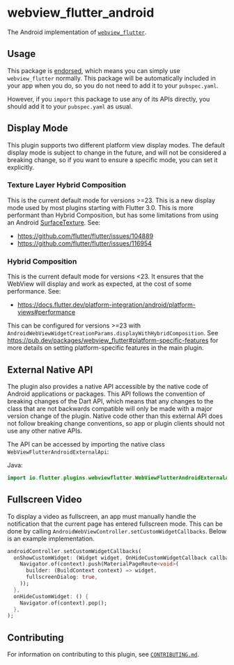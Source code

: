 # webview\_flutter\_android

The Android implementation of [`webview_flutter`][1].

## Usage

This package is [endorsed][2], which means you can simply use `webview_flutter`
normally. This package will be automatically included in your app when you do,
so you do not need to add it to your `pubspec.yaml`.

However, if you `import` this package to use any of its APIs directly, you
should add it to your `pubspec.yaml` as usual.

## Display Mode

This plugin supports two different platform view display modes. The default display mode is subject
to change in the future, and will not be considered a breaking change, so if you want to ensure a
specific mode, you can set it explicitly.

### Texture Layer Hybrid Composition

This is the current default mode for versions >=23. This is a new display mode used by most
plugins starting with Flutter 3.0. This is more performant than Hybrid Composition, but has some
limitations from using an Android [SurfaceTexture](https://developer.android.com/reference/android/graphics/SurfaceTexture).
See:
* https://github.com/flutter/flutter/issues/104889
* https://github.com/flutter/flutter/issues/116954

### Hybrid Composition

This is the current default mode for versions <23. It ensures that the WebView will display and work
as expected, at the cost of some performance. See:
* https://docs.flutter.dev/platform-integration/android/platform-views#performance

This can be configured for versions >=23 with
`AndroidWebViewWidgetCreationParams.displayWithHybridComposition`. See https://pub.dev/packages/webview_flutter#platform-specific-features
for more details on setting platform-specific features in the main plugin.

## External Native API

The plugin also provides a native API accessible by the native code of Android applications or
packages. This API follows the convention of breaking changes of the Dart API, which means that any
changes to the class that are not backwards compatible will only be made with a major version change
of the plugin. Native code other than this external API does not follow breaking change conventions,
so app or plugin clients should not use any other native APIs.

The API can be accessed by importing the native class `WebViewFlutterAndroidExternalApi`:

Java:

```java
import io.flutter.plugins.webviewflutter.WebViewFlutterAndroidExternalApi;
```

## Fullscreen Video

To display a video as fullscreen, an app must manually handle the notification that the current page
has entered fullscreen mode. This can be done by calling
`AndroidWebViewController.setCustomWidgetCallbacks`. Below is an example implementation.

<?code-excerpt "example/lib/main.dart (fullscreen_example)"?>
```dart
androidController.setCustomWidgetCallbacks(
  onShowCustomWidget: (Widget widget, OnHideCustomWidgetCallback callback) {
    Navigator.of(context).push(MaterialPageRoute<void>(
      builder: (BuildContext context) => widget,
      fullscreenDialog: true,
    ));
  },
  onHideCustomWidget: () {
    Navigator.of(context).pop();
  },
);
```

## Contributing

For information on contributing to this plugin, see [`CONTRIBUTING.md`](CONTRIBUTING.md).

[1]: https://pub.dev/packages/webview_flutter
[2]: https://flutter.dev/to/endorsed-federated-plugin

